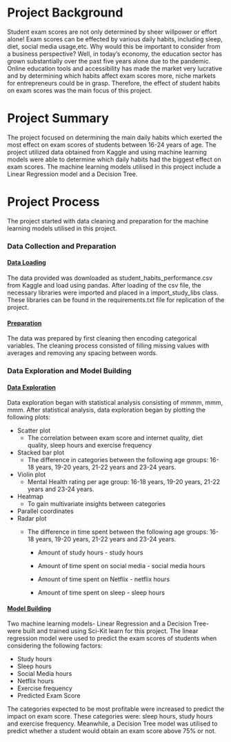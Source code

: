 

# Project Background

Student exam scores are not only determined by sheer willpower or effort
alone! Exam scores can be effected by various daily habits, including
sleep, diet, social media usage,etc. Why would this be important to
consider from a business perspective? Well, in today’s economy, the
education sector has grown substantially over the past five years alone
due to the pandemic. Online education tools and accessibility has made
the market very lucrative and by determining which habits affect exam
scores more, niche markets for entrepreneurs could be in grasp.
Therefore, the effect of student habits on exam scores was the main
focus of this project.

# Project Summary

The project focused on determining the main daily habits which exerted
the most effect on exam scores of students between 16-24 years of age.
The project utilized data obtained from Kaggle and using machine
learning models were able to determine which daily habits had the
biggest effect on exam scores. The machine learning models utilised in
this project include a Linear Regression model and a Decision Tree.

# Project Process

The project started with data cleaning and preparation for the machine
learning models utilised in this project.

### Data Collection and Preparation

#### <u>Data Loading</u>

The data provided was downloaded as student_habits_performance.csv from
Kaggle and load using pandas. After loading of the csv file, the
necessary libraries were imported and placed in a import_study_libs
class. These libraries can be found in the requirements.txt file for
replication of the project.

#### <u>Preparation</u>

The data was prepared by first cleaning then encoding categorical
variables. The cleaning process consisted of filling missing values with
averages and removing any spacing between words.

### Data Exploration and Model Building

#### <u>Data Exploration</u>

Data exploration began with statistical analysis consisting of mmmm,
mmm, mmm. After statistical analysis, data exploration began by plotting
the following plots:

- Scatter plot
  - The correlation between exam score and internet quality, diet
    quality, sleep hours and exercise frequency
- Stacked bar plot
  - The difference in categories between the following age groups: 16-18
    years, 19-20 years, 21-22 years and 23-24 years.
- Violin plot
  - Mental Health rating per age group: 16-18 years, 19-20 years, 21-22
    years and 23-24 years.
- Heatmap
  - To gain multivariate insights between categories
- Parallel coordinates
- Radar plot
  - The difference in time spent between the following age groups: 16-18
    years, 19-20 years, 21-22 years and 23-24 years.

    - Amount of study hours - study hours

    - Amount of time spent on social media - social media hours

    - Amount of time spent on Netflix - netflix hours

    - Amount of time spent on sleep - sleep hours

#### <u>Model Building</u>

Two machine learning models- Linear Regression and a Decision Tree- were
built and trained using Sci-Kit learn for this project. The linear
regression model were used to predict the exam scores of students when
considering the following factors:

- Study hours
- Sleep hours
- Social Media hours
- Netflix hours
- Exercise frequency
- Predicted Exam Score

The categories expected to be most profitable were increased to predict
the impact on exam score. These categories were: sleep hours, study
hours and exercise frequency. Meanwhile, a Decision Tree model was
utilised to predict whether a student would obtain an exam score above
75% or not.
